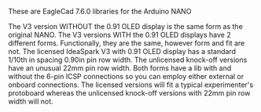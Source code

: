 These are EagleCad 7.6.0 libraries for the Arduino NANO

The V3 version WITHOUT the 0.91 OLED display is the same form as the original NANO.
The V3 versions WITH the 0.91 OLED displays have 2 different forms. 
Functionally, they are the same, however form and fit are not.
The licensed IdeaSpark V3 with 0.91 OLED display has a standard 1/10th in spacing 0.90in pin row width.
The unlicensed knock-off versions have an unusual 22mm pin row width.
Both forms have a lib with and without the 6-pin ICSP connections so you can employ either external or onboard connections.
The licensed versions will fit a typical experimenter's protoboard whereas the unlicensed knock-off versions with 22mm pin row width will not.
